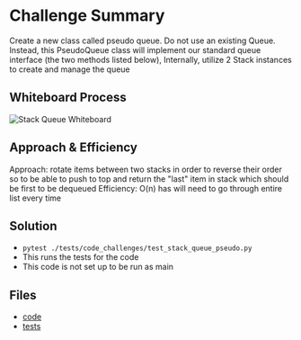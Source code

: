 # Challenge Summary
Create a new class called pseudo queue.
Do not use an existing Queue.
Instead, this PseudoQueue class will implement our standard queue interface (the two methods listed below),
Internally, utilize 2 Stack instances to create and manage the queue

## Whiteboard Process
![Stack Queue Whiteboard](/python/docs/stack_queue_pseudo/Psuedo_Queue_WB.png)

## Approach & Efficiency
Approach: rotate items between two stacks in order to reverse their order so to be able to push to top and return the "last" item in stack which should be first to be dequeued
Efficiency: O(n) has will need to go through entire list every time

## Solution
- `pytest ./tests/code_challenges/test_stack_queue_pseudo.py`
- This runs the tests for the code
- This code is not set up to be run as main

## Files
- [code](../data_structures/stack_queue_pseudo.py)
- [tests](../tests/code_challenges/test_stack_queue_pseudo.py)
